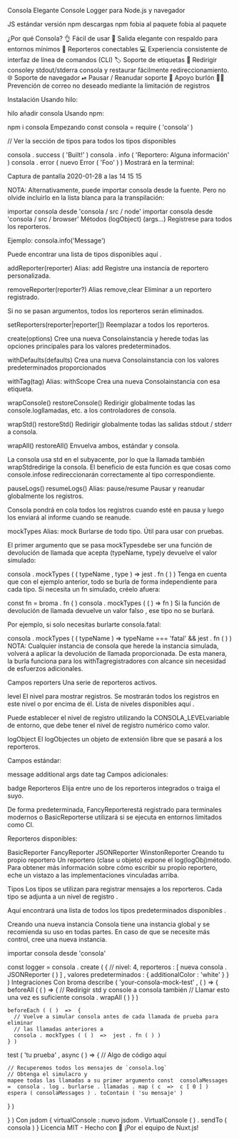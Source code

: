 Consola
Elegante Console Logger para Node.js y navegador

JS estándar versión npm descargas npm fobia al paquete fobia al paquete

¿Por qué Consola?
👌  Fácil de usar
💅  Salida elegante con respaldo para entornos mínimos
🔌  Reporteros conectables
💻  Experiencia consistente de interfaz de línea de comandos (CLI)
🏷  Soporte de etiquetas
🚏  Redirigir consoley stdout/stderra consola y restaurar fácilmente redireccionamiento.
🌐  Soporte de navegador
⏯  Pausar / Reanudar soporte
👻  Apoyo burlón
👮‍♂️  Prevención de correo no deseado mediante la limitación de registros

Instalación
Usando hilo:

hilo añadir consola
Usando npm:

npm i consola
Empezando
const  consola  =  require ( 'consola' )

// Ver la sección de tipos para todos los tipos disponibles

consola . success ( 'Built!' ) 
consola . info ( 'Reportero: Alguna información' ) 
consola . error ( nuevo  Error ( 'Foo' ) )
Mostrará en la terminal:

Captura de pantalla 2020-01-28 a las 14 15 15

NOTA: Alternativamente, puede importar consola desde la fuente. Pero no olvide incluirlo en la lista blanca para la transpilación:

importar  consola  desde  'consola / src / node' 
importar  consola  desde  'consola / src / browser'
Métodos
<type>(logObject) <type>(args...)
Regístrese para todos los reporteros.

Ejemplo: consola.info('Message')

Puede encontrar una lista de tipos disponibles aquí .

addReporter(reporter)
Alias: add
Registre una instancia de reportero personalizada.

removeReporter(reporter?)
Alias remove,clear
Eliminar a un reportero registrado.

Si no se pasan argumentos, todos los reporteros serán eliminados.

setReporters(reporter|reporter[])
Reemplazar a todos los reporteros.

create(options)
Cree una nueva Consolainstancia y herede todas las opciones principales para los valores predeterminados.

withDefaults(defaults)
Crea una nueva Consolainstancia con los valores predeterminados proporcionados

withTag(tag)
Alias: withScope
Crea una nueva Consolainstancia con esa etiqueta.

wrapConsole() restoreConsole()
Redirigir globalmente todas las console.logllamadas, etc. a los controladores de consola.

wrapStd() restoreStd()
Redirigir globalmente todas las salidas stdout / stderr a consola.

wrapAll() restoreAll()
Envuelva ambos, estándar y consola.

La consola usa std en el subyacente, por lo que la llamada también wrapStdredirige la consola. El beneficio de esta función es que cosas como console.infose redireccionarán correctamente al tipo correspondiente.

pauseLogs() resumeLogs()
Alias: pause/resume
Pausar y reanudar globalmente los registros.

Consola pondrá en cola todos los registros cuando esté en pausa y luego los enviará al informe cuando se reanude.

mockTypes
Alias: mock
Burlarse de todo tipo. Útil para usar con pruebas.

El primer argumento que se pasa mockTypesdebe ser una función de devolución de llamada que acepta (typeName, type)y devuelve el valor simulado:

consola . mockTypes ( ( typeName ,  type )  =>  jest . fn ( ) )
Tenga en cuenta que con el ejemplo anterior, todo se burla de forma independiente para cada tipo. Si necesita un fn simulado, créelo afuera:

const  fn  =  broma . fn ( ) 
consola . mockTypes ( ( )  =>  fn )
Si la función de devolución de llamada devuelve un valor falso , ese tipo no se burlará.

Por ejemplo, si solo necesitas burlarte consola.fatal:

consola . mockTypes ( ( typeName )  =>  typeName  ===  'fatal'  &&  jest . fn ( ) )
NOTA: Cualquier instancia de consola que herede la instancia simulada, volverá a aplicar la devolución de llamada proporcionada. De esta manera, la burla funciona para los withTagregistradores con alcance sin necesidad de esfuerzos adicionales.

Campos
reporters
Una serie de reporteros activos.

level
El nivel para mostrar registros. Se mostrarán todos los registros en este nivel o por encima de él. Lista de niveles disponibles aquí .

Puede establecer el nivel de registro utilizando la CONSOLA_LEVELvariable de entorno, que debe tener el nivel de registro numérico como valor.

logObject
El logObjectes un objeto de extensión libre que se pasará a los reporteros.

Campos estándar:

message
additional
args
date
tag
Campos adicionales:

badge
Reporteros
Elija entre uno de los reporteros integrados o traiga el suyo.

De forma predeterminada, FancyReporterestá registrado para terminales modernos o BasicReporterse utilizará si se ejecuta en entornos limitados como CI.

Reporteros disponibles:

BasicReporter
FancyReporter
JSONReporter
WinstonReporter
Creando tu propio reportero
Un reportero (clase u objeto) expone el log(logObj)método. Para obtener más información sobre cómo escribir su propio reportero, eche un vistazo a las implementaciones vinculadas arriba.

Tipos
Los tipos se utilizan para registrar mensajes a los reporteros. Cada tipo se adjunta a un nivel de registro .

Aquí encontrará una lista de todos los tipos predeterminados disponibles .

Creando una nueva instancia
Consola tiene una instancia global y se recomienda su uso en todas partes. En caso de que se necesite más control, cree una nueva instancia.

importar  consola  desde  'consola'

const  logger  =  consola . create ( { 
    // nivel: 4, 
    reporteros : [ 
      nueva  consola . JSONReporter ( ) 
    ] , 
    valores predeterminados : { 
      additionalColor : 'white' 
    } 
} )
Integraciones
Con broma
describe ( 'your-consola-mock-test' ,  ( )  =>  { 
  beforeAll ( ( )  =>  { 
      // Redirigir std y console a consola también 
      // Llamar esto una vez es suficiente 
      consola . wrapAll ( ) 
    } )

    beforeEach ( ( )  =>  { 
      // Vuelve a simular consola antes de cada llamada de prueba para eliminar 
      // las llamadas anteriores a 
      consola . mockTypes ( ( )  =>  jest . fn ( ) ) 
    } )


  test ( 'tu prueba' ,  async  ( )  =>  { 
    // Algo de código aquí

    // Recuperemos todos los mensajes de `consola.log` 
    // Obtenga el simulacro y 
    mapee todas las llamadas a su primer argumento const  consolaMessages  =  consola . log . burlarse . llamadas . map ( c  =>  c [ 0 ] ) 
    espera ( consolaMessages ) . toContain ( 'su mensaje' ) 
  } )

} )
Con jsdom
{ 
  virtualConsole : nuevo  jsdom . VirtualConsole ( ) . sendTo ( consola ) 
}
Licencia
MIT - Hecho con 💖 ¡Por el equipo de Nuxt.js!
